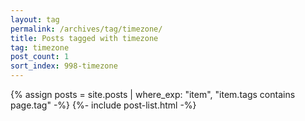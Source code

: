 ```yaml
---
layout: tag
permalink: /archives/tag/timezone/
title: Posts tagged with timezone
tag: timezone
post_count: 1
sort_index: 998-timezone
---
```

{% assign posts = site.posts | where_exp: "item", "item.tags contains page.tag" -%}
{%- include post-list.html -%}
